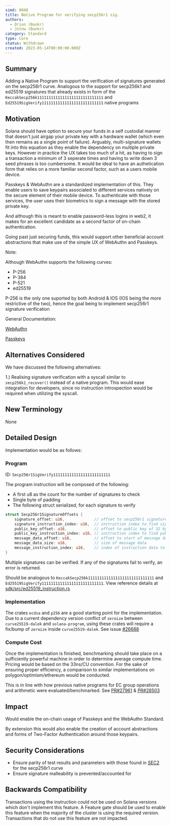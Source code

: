```yaml
---
simd: 0048
title: Native Program for verifying secp256r1 sig.
authors:
  - Orion (Bunkr)
  - Jstnw (Bunkr)
category: Standard
type: Core
status: Withdrawn
created: 2023-05-14T00:00:00.000Z
---
```


## Summary

Adding a Native Program to support the verification of signatures
generated on the secp256r1 curve.
Analogous to the support for secp256k1 and ed25519 signatures that already
exists in form of
the `KeccakSecp256k11111111111111111111111111111` and
`Ed25519SigVerify111111111111111111111111111`
native programs

## Motivation

Solana should have option to secure your funds in a self custodial manner that
doesn't just airgap your private key with a hardware wallet (which even then
remains as a single point of failure). Arguably, multi-signature wallets fit
into this equation as they enable the dependency on multiple private keys.
However in practice the UX takes too much of a hit, as having to sign a
transaction a minimum of 3 seperate times and having to write down 3 seed
phrases is too cumbersome. It would be ideal to have an authetication form that
relies on a more familiar second factor, such as a users mobile device.

Passkeys & WebAuthn are a standardized implementation of this. They enable users
to save keypairs associated to different services natively on the secure
element of their mobile device. To authenticate with those services, the user
uses their biometrics to sign a message with the stored private key.

And although this is meant to enable password-less logins in web2, it makes for
an excellent candidate as a second factor of on-chain authentication.

Going past just securing funds, this would support other beneficial account
abstractions that make use of the simple UX of WebAuthn and Passkeys.

Note:

Although WebAuthn supports the following curves:

- P-256
- P-384
- P-521
- ed25519

P-256 is the only one suported by both Android & IOS (IOS being the more
restrictive of the two), hence the goal being to implement secp256r1 signature
verification

General Documentation:

[WebAuthn](https://webauthn.io/)

[Passkeys](https://fidoalliance.org/passkeys/)

## Alternatives Considered

We have discussed the following alternatives:

1.) Realising signature verification with a syscall similar
to `secp256k1_recover()` instead of a native program. This would ease
integration for developers, since no instruction introspection would be
required when utilizing the syscall.

## New Terminology

None

## Detailed Design

Implementation would be as follows:

### Program

ID: `Secp256r1SigVerify1111111111111111111111111`

The program instruction will be composed of the following:

- A first u8 as the count for the number of signatures to check
- Single byte of padding
- The following struct serialized, for each signature to verify


```rust
struct Secp256r1SignatureOffsets {
    signature_offset: u16,             // offset to secp256r1 signature of 64 bytes
    signature_instruction_index: u16,  // instruction index to find signature
    public_key_offset: u16,            // offset to public key of 32 bytes
    public_key_instruction_index: u16, // instruction index to find public key
    message_data_offset: u16,          // offset to start of message data
    message_data_size: u16,            // size of message data
    message_instruction_index: u16,    // index of instruction data to get msg data
}
```

Multiple signatures can be verified. If any of the signatures fail to verify,
an error is returned.

Should be analogous to `KeccakSecp256k11111111111111111111111111111`
and `Ed25519SigVerify111111111111111111111111111`.
View reference details at [sdk/src/ed25519_instruction.rs](https://github.com/solana-labs/solana/blob/master/sdk/src/ed25519_instruction.rs)

### Implementation

The crates `ecdsa` and `p256` are a good starting point for the implementation.
Due to a current dependency version conflict of `zeroize` between
`curve25519-dalek` and `solana-program`, using these crates will require a
fix/bump of `zeroize` inside `curve25519-dalek`. See issue [#26688](https://github.com/solana-labs/solana/issues/26688)

### Compute Cost

Once the implementation is finished, benchmarking should take place on a
sufficiently powerful machine in order to determine average compute time.
Pricing would be based on the 33ns/CU convention. For
the sake of ensuring proper efficiency, a comparison to similar implementations
on polygon/optimism/ethereum would be conducted.

This is in line with how previous native programs for EC group operations and
arithmetic were evaluated/benchmarked.
See [PR#27961](https://github.com/solana-labs/solana/pull/27961) & [PR#28503](https://github.com/solana-labs/solana/pull/28503)

## Impact

Would enable the on-chain usage of Passkeys and the WebAuthn Standard.

By extension this would also enable the creation of account abstractions and
forms of Two-Factor Authentication around those keypairs.

## Security Considerations

- Ensure parity of test results and parameters with those found in
  [SEC2](https://www.secg.org/sec2-v2.pdf) for the secp256r1 curve
- Ensure signature malleability is prevented/accounted for

## Backwards Compatibility

Transactions using the instruction could not be used on Solana versions which don't
implement this feature. A Feature gate should be used to enable this feature
when the majority of the cluster is using the required version. Transactions
that do not use this feature are not impacted.

